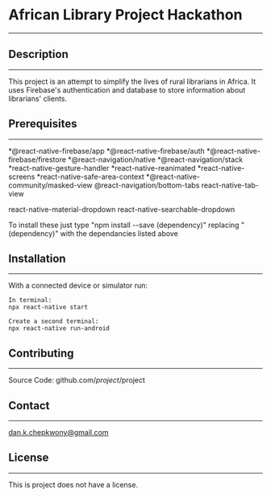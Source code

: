 # African Library Project Hackathon
---

## Description
---

This project is an attempt to simplify the lives of rural librarians in Africa.
It uses Firebase's authentication and database to store information about librarians' clients.

## Prerequisites
---

*@react-native-firebase/app
*@react-native-firebase/auth
*@react-native-firebase/firestore
*@react-navigation/native
*@react-navigation/stack
*react-native-gesture-handler
*react-native-reanimated
*react-native-screens
*react-native-safe-area-context
*@react-native-community/masked-view
@react-navigation/bottom-tabs
react-native-tab-view

react-native-material-dropdown
react-native-searchable-dropdown

To install these just type "npm install --save (dependency)"
replacing "(dependency)" with the dependancies listed above

## Installation
---

With a connected device or simulator run:

    In terminal:
    npx react-native start

    Create a second terminal:
    npx react-native run-android

## Contributing
---

Source Code: github.com/$project/$project

## Contact
---

dan.k.chepkwony@gmail.com

## License
---

This is project does not have a license.
